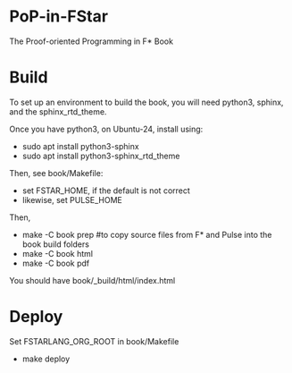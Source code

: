 # PoP-in-FStar
The Proof-oriented Programming in F* Book


# Build

To set up an environment to build the book, you will need python3, sphinx, and the sphinx_rtd_theme.

Once you have python3, on Ubuntu-24, install using:

* sudo apt install python3-sphinx
* sudo apt install python3-sphinx_rtd_theme

Then, see book/Makefile:

- set FSTAR_HOME, if the default is not correct
- likewise, set PULSE_HOME

Then,

* make -C book prep #to copy source files from F* and Pulse into the book build folders
* make -C book html
* make -C book pdf

You should have book/_build/html/index.html


# Deploy


Set FSTARLANG_ORG_ROOT in book/Makefile

* make deploy
